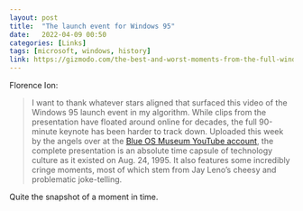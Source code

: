 ```yaml
---
layout: post
title:  "The launch event for Windows 95"
date:   2022-04-09 00:50
categories: [Links]
tags: [microsoft, windows, history]
link: https://gizmodo.com/the-best-and-worst-moments-from-the-full-windows-95-lau-1848758485
---
```


Florence Ion:

>I want to thank whatever stars aligned that surfaced this video of the Windows 95 launch event in my algorithm. While clips from the presentation have floated around online for decades, the full 90-minute keynote has been harder to track down. Uploaded this week by the angels over at the [Blue OS Museum YouTube account](https://www.youtube.com/watch?v=_JzfROUDsK0&ab_channel=BlueOSMuseum), the complete presentation is an absolute time capsule of technology culture as it existed on Aug. 24, 1995. It also features some incredibly cringe moments, most of which stem from Jay Leno’s cheesy and problematic joke-telling.

Quite the snapshot of a moment in time.
